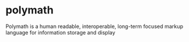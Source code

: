 # polymath
Polymath is a human readable, interoperable, long-term focused markup language for information storage and display
